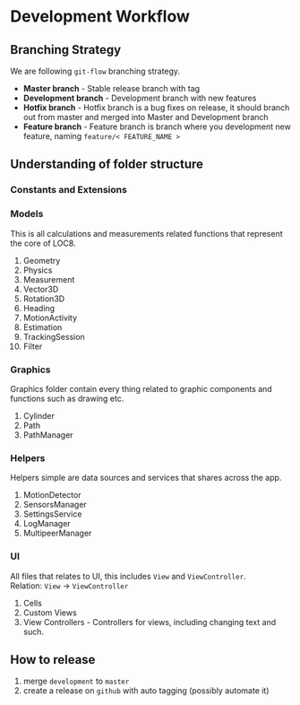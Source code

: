 # Development Workflow

## Branching Strategy
We are following `git-flow` branching strategy.
- **Master branch** - Stable release branch with tag
- **Development branch** - Development branch with new features
- **Hotfix branch** - Hotfix branch is a bug fixes on release, it should branch out from master and merged into Master and Development branch
- **Feature branch** - Feature branch is branch where you development new feature, naming `feature/< FEATURE_NAME >`

## Understanding of folder structure
### Constants and Extensions


### Models
This is all calculations and measurements related functions that represent the core of LOC8.

1. Geometry
2. Physics
3. Measurement
4. Vector3D
5. Rotation3D
6. Heading
7. MotionActivity
8. Estimation
9. TrackingSession
10. Filter

### Graphics
Graphics folder contain every thing related to graphic components and functions such as drawing etc.

1. Cylinder
2. Path
3. PathManager

### Helpers
 Helpers simple are data sources and services that shares across the app.

 1. MotionDetector
 2. SensorsManager
 3. SettingsService
 4. LogManager
 5. MultipeerManager

### UI
All files that relates to UI, this includes `View` and `ViewController`.  
Relation: `View` -> `ViewController`
1. Cells
2. Custom Views
3. View Controllers - Controllers for views, including changing text and such.

## How to release
1. merge `development` to `master`
2. create a release on `github` with auto tagging (possibly automate it)
